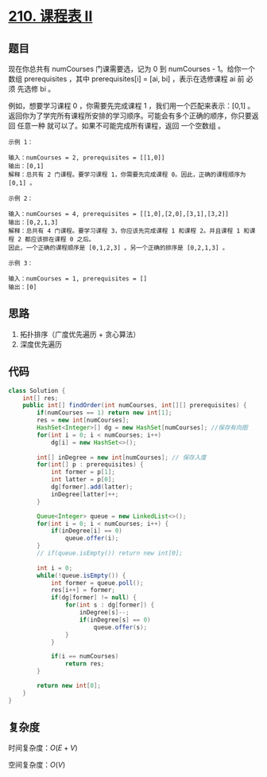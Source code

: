 # [210. 课程表 II](https://leetcode-cn.com/problems/course-schedule-ii/)

## 题目

现在你总共有 numCourses 门课需要选，记为 0 到 numCourses - 1。给你一个数组 prerequisites ，其中 prerequisites[i] = [ai, bi] ，表示在选修课程 ai 前 必须 先选修 bi 。

例如，想要学习课程 0 ，你需要先完成课程 1 ，我们用一个匹配来表示：[0,1] 。
返回你为了学完所有课程所安排的学习顺序。可能会有多个正确的顺序，你只要返回 任意一种 就可以了。如果不可能完成所有课程，返回 一个空数组 。

```
示例 1：

输入：numCourses = 2, prerequisites = [[1,0]]
输出：[0,1]
解释：总共有 2 门课程。要学习课程 1，你需要先完成课程 0。因此，正确的课程顺序为 [0,1] 。

示例 2：

输入：numCourses = 4, prerequisites = [[1,0],[2,0],[3,1],[3,2]]
输出：[0,2,1,3]
解释：总共有 4 门课程。要学习课程 3，你应该先完成课程 1 和课程 2。并且课程 1 和课程 2 都应该排在课程 0 之后。
因此，一个正确的课程顺序是 [0,1,2,3] 。另一个正确的排序是 [0,2,1,3] 。

示例 3：

输入：numCourses = 1, prerequisites = []
输出：[0]
```

## 思路

1. 拓扑排序（广度优先遍历 + 贪心算法）
2. 深度优先遍历



## 代码

```java
class Solution {
    int[] res;
    public int[] findOrder(int numCourses, int[][] prerequisites) {
        if(numCourses == 1) return new int[1];
        res = new int[numCourses];
        HashSet<Integer>[] dg = new HashSet[numCourses]; //保存有向图
        for(int i = 0; i < numCourses; i++) 
            dg[i] = new HashSet<>();
        
        int[] inDegree = new int[numCourses]; // 保存入度
        for(int[] p : prerequisites) {
            int former = p[1];
            int latter = p[0];
            dg[former].add(latter);
            inDegree[latter]++;
        } 

        Queue<Integer> queue = new LinkedList<>();
        for(int i = 0; i < numCourses; i++) {
            if(inDegree[i] == 0) 
                queue.offer(i);
        } 
        // if(queue.isEmpty()) return new int[0];
        
        int i = 0;
        while(!queue.isEmpty()) {
            int former = queue.poll();
            res[i++] = former;
            if(dg[former] != null) {
                for(int s : dg[former]) {
                    inDegree[s]--;
                    if(inDegree[s] == 0)
                        queue.offer(s);
                }
            }

            if(i == numCourses)
                return res;
        }

        return new int[0];
    }
}
```



## 复杂度

时间复杂度：$O(E+V)$

空间复杂度：$O(V)$


